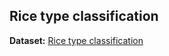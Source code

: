 ## Rice type classification

**Dataset:** [Rice type classification](https://www.kaggle.com/datasets/mssmartypants/rice-type-classification)
